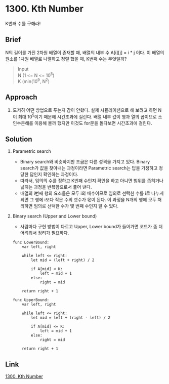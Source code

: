 # 1300. Kth Number  
K번째 수를 구해라!

## Brief  
N의 길이를 가진 2차원 배열이 존재할 때, 배열의 내부 수 A[i][j] = i * j 이다. 이 배열의 원소를 1차원 배열로 나열하고 정렬 했을 때, K번째 수는 무엇일까?  

> Input  
> N (1 <= N <= 10<sup>5</sup>)  
> K (min(10<sup>9</sup>, N<sup>2</sup>)  

## Approach  
1. 도저히 어떤 방법으로 푸는지 감이 안왔다. 실제 시뮬레이션으로 해 보려고 하면 N이 최대 10<sup>5</sup>이기 때문에 시간초과에 걸린다. 배열 내부 값이 행과 열의 곱이므로 소인수분해를 이용해 볼까 했지만 이것도 for문을 돌다보면 시간초과에 걸린다.  

## Solution  
1. Parametric search  
	- Binary search와 비슷하지만 조금은 다른 성격을 가지고 있다. Binary search가 값을 찾아내는 과정이라면 Parametric search는 답을 가정하고 정당한 답인지 확인하는 과정이다.  
	- 따라서, 임의의 수를 정하고 K번째 수인지 확인을 하고 아니면 범위를 좁히거나 넓히는 과정을 반복함으로서 풀어 낸다.  
	- 배열의 i번째 행의 요소들은 모두 i의 배수이므로 임의로 선택한 수를 i로 나누게 되면 그 행에 i보다 작은 수의 갯수가 몫이 된다. 이 과정을 N개의 행에 모두 처리하면 임의로 선택한 수가 몇 번째 수인지 알 수 있다.  

2. Binary search (Upper and Lower bound)  
	- 사람마다 구현 방법이 다르고 Upper, Lower bound가 들어가면 코드가 좀 더 어려워서 정리가 필요하다.  
	```
	func LowerBound:
		var left, right

		while left <= right:
			let mid = (left + right) / 2

			if A[mid] < K:
				left = mid + 1
			else:
				right = mid

		return right + 1
	
	func UpperBound:
		var left, right

		while left <= right:
			let mid = left + (right - left) / 2

			if A[mid] <= K:
				left = mid + 1
			else:
				right = mid

		return right + 1
	```

## Link  
[1300. Kth Number](https://www.acmicpc.net/problem/1300)  
